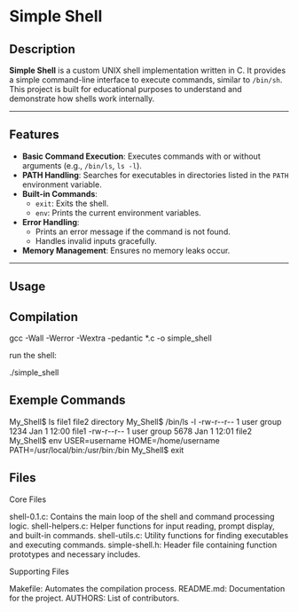 # Simple Shell

## Description

**Simple Shell** is a custom UNIX shell implementation written in C. It provides a simple command-line interface to execute commands, similar to `/bin/sh`. This project is built for educational purposes to understand and demonstrate how shells work internally.

---

## Features

- **Basic Command Execution**: Executes commands with or without arguments (e.g., `/bin/ls`, `ls -l`).
- **PATH Handling**: Searches for executables in directories listed in the `PATH` environment variable.
- **Built-in Commands**:
  - `exit`: Exits the shell.
  - `env`: Prints the current environment variables.
- **Error Handling**:
  - Prints an error message if the command is not found.
  - Handles invalid inputs gracefully.
- **Memory Management**: Ensures no memory leaks occur.

---

## Usage

## Compilation
gcc -Wall -Werror -Wextra -pedantic *.c -o simple_shell

run the shell:

./simple_shell

## Exemple Commands

My_Shell$ ls
file1  file2  directory
My_Shell$ /bin/ls -l
-rw-r--r-- 1 user group 1234 Jan 1 12:00 file1
-rw-r--r-- 1 user group 5678 Jan 1 12:01 file2
My_Shell$ env
USER=username
HOME=/home/username
PATH=/usr/local/bin:/usr/bin:/bin
My_Shell$ exit

## Files
Core Files

shell-0.1.c: Contains the main loop of the shell and command processing logic.
shell-helpers.c: Helper functions for input reading, prompt display, and built-in commands.
shell-utils.c: Utility functions for finding executables and executing commands.
simple-shell.h: Header file containing function prototypes and necessary includes.

Supporting Files

Makefile: Automates the compilation process.
README.md: Documentation for the project.
AUTHORS: List of contributors.

